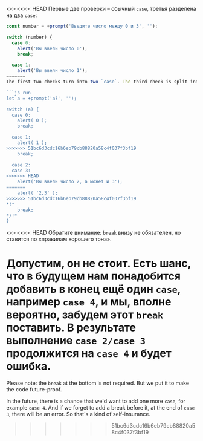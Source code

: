 <<<<<<< HEAD
Первые две проверки – обычный `case`, третья разделена на два `case`:

```js run
const number = +prompt('Введите число между 0 и 3', '');

switch (number) {
  case 0:
    alert('Вы ввели число 0');
    break;

  case 1:
    alert('Вы ввели число 1');
=======
The first two checks turn into two `case`. The third check is split into two cases:

```js run
let a = +prompt('a?', '');

switch (a) {
  case 0:
    alert( 0 );
    break;

  case 1:
    alert( 1 );
>>>>>>> 51bc6d3cdc16b6eb79cb88820a58c4f037f3bf19
    break;

  case 2:
  case 3:
<<<<<<< HEAD
    alert('Вы ввели число 2, а может и 3');
=======
    alert( '2,3' );
>>>>>>> 51bc6d3cdc16b6eb79cb88820a58c4f037f3bf19
*!*
    break;
*/!*
}
```

<<<<<<< HEAD
Обратите внимание: `break` внизу не обязателен, но ставится по «правилам хорошего тона».

Допустим, он не стоит. Есть шанс, что в будущем нам понадобится добавить в конец ещё один `case`, например `case 4`, и мы, вполне вероятно, забудем этот `break` поставить. В результате выполнение `case 2/case 3` продолжится на `case 4` и будет ошибка.
=======
Please note: the `break` at the bottom is not required. But we put it to make the code future-proof.

In the future, there is a chance that we'd want to add one more `case`, for example `case 4`. And if we forget to add a break before it, at the end of `case 3`, there will be an error. So that's a kind of self-insurance.
>>>>>>> 51bc6d3cdc16b6eb79cb88820a58c4f037f3bf19
